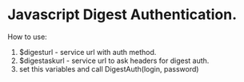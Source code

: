 # Javascript Digest Authentication.

How to use:
  1. $digesturl - service url with auth method.
  2. $digestaskurl - service url to ask headers for digest auth.
  3. set this variables and call DigestAuth(login, password) 
